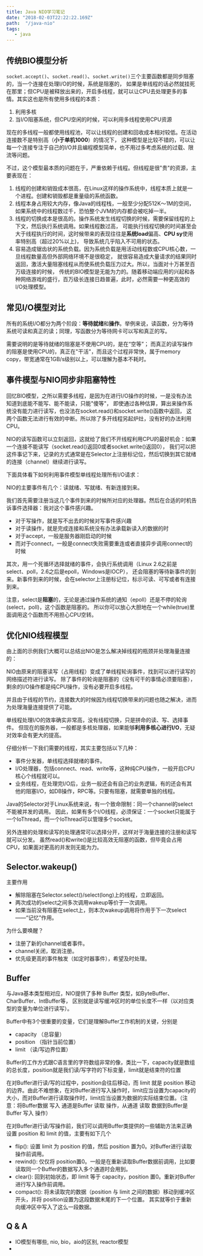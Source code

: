 ```yaml
---
title: Java NIO学习笔记
date: "2018-02-03T22:22:22.169Z"
path:  "/java-nio"
tags:
   - java
---
```



## 传统BIO模型分析
`socket.accept()`、`socket.read()`、`socket.write()`三个主要函数都是同步阻塞的，当一个连接在处理I/O的时候，系统是阻塞的，
如果是单线程的话必然就挂死在那里；但CPU是被释放出来的，开启多线程，就可以让CPU去处理更多的事情。其实这也是所有使用多线程的本质：
1. 利用多核
2. 当I/O阻塞系统，但CPU空闲的时候，可以利用多线程使用CPU资源

现在的多线程一般都使用线程池，可以让线程的创建和回收成本相对较低。在活动连接数不是特别高（**小于单机1000**）的情况下，
这种模型是比较不错的，可以让每一个连接专注于自己的I/O并且编程模型简单，也不用过多考虑系统的过载、限流等问题。

不过，这个模型最本质的问题在于，严重依赖于线程。但线程是很"贵"的资源，主要表现在：

1. 线程的创建和销毁成本很高，在Linux这样的操作系统中，线程本质上就是一个进程。创建和销毁都是重量级的系统函数。
2. 线程本身占用较大内存，像Java的线程栈，一般至少分配512K～1M的空间，如果系统中的线程数过千，恐怕整个JVM的内存都会被吃掉一半。
3. 线程的切换成本是很高的。操作系统发生线程切换的时候，需要保留线程的上下文，然后执行系统调用。如果线程数过高，
   可能执行线程切换的时间甚至会大于线程执行的时间，这时候带来的表现往往是**系统load**偏高、**CPU sy**使用率特别高（超过20%以上)，
   导致系统几乎陷入不可用的状态。
4. 容易造成锯齿状的系统负载。因为系统负载是用活动线程数或CPU核心数，一旦线程数量高但外部网络环境不是很稳定，
   就很容易造成大量请求的结果同时返回，激活大量阻塞线程从而使系统负载压力过大。所以，当面对十万甚至百万级连接的时候，
   传统的BIO模型是无能为力的。随着移动端应用的兴起和各种网络游戏的盛行，百万级长连接日趋普遍，此时，必然需要一种更高效的I/O处理模型。


## 常见I/O模型对比

所有的系统I/O都分为两个阶段：**等待就绪**和**操作**。举例来说，读函数，分为等待系统可读和真正的读；同理，写函数分为等待网卡可以写和真正的写。

需要说明的是等待就绪的阻塞是不使用CPU的，是在“空等”；
而真正的读写操作的阻塞是使用CPU的，真正在"干活"，而且这个过程非常快，属于memory copy，带宽通常在1GB/s级别以上，可以理解为基本不耗时。

## 事件模型与NIO同步非阻塞特性
回忆BIO模型，之所以需要多线程，是因为在进行I/O操作的时候，一是没有办法知道到底能不能写、能不能读，只能"傻等"，
即使通过各种估算，算出来操作系统没有能力进行读写，也没法在socket.read()和socket.write()函数中返回，
这两个函数无法进行有效的中断。所以除了多开线程另起炉灶，没有好的办法利用CPU。

NIO的读写函数可以立刻返回，这就给了我们不开线程利用CPU的最好机会：如果一个连接不能读写（socket.read()返回0或者socket.write()返回0），
我们可以把这件事记下来，记录的方式通常是在Selector上注册标记位，然后切换到其它就绪的连接（channel）继续进行读写。

下面具体看下如何利用事件模型单线程处理所有I/O请求：

NIO的主要事件有几个：读就绪、写就绪、有新连接到来。

我们首先需要注册当这几个事件到来的时候所对应的处理器。然后在合适的时机告诉事件选择器：我对这个事件感兴趣。
* 对于写操作，就是写不出去的时候对写事件感兴趣
* 对于读操作，就是完成连接和系统没有办法承载新读入的数据的时
* 对于accept，一般是服务器刚启动的时候
* 而对于connect，一般是connect失败需要重连或者直接异步调用connect的时候

其次，用一个死循环选择就绪的事件，会执行系统调用（Linux 2.6之前是select、poll，2.6之后是epoll，Windows是IOCP），
还会阻塞的等待新事件的到来。新事件到来的时候，会在selector上注册标记位，标示可读、可写或者有连接到来。

注意，select是**阻塞**的，无论是通过操作系统的通知（epoll）还是不停的轮询(select，poll)，这个函数是阻塞的。
所以你可以放心大胆地在一个while(true)里面调用这个函数而不用担心CPU空转。


## 优化NIO线程模型
由上面的示例我们大概可以总结出NIO是怎么解决掉线程的瓶颈并处理海量连接的：

NIO由原来的阻塞读写（占用线程）变成了单线程轮询事件，找到可以进行读写的网络描述符进行读写。
除了事件的轮询是阻塞的（没有可干的事情必须要阻塞），剩余的I/O操作都是纯CPU操作，没有必要开启多线程。

并且由于线程的节约，连接数大的时候因为线程切换带来的问题也随之解决，进而为处理海量连接提供了可能。

单线程处理I/O的效率确实非常高，没有线程切换，只是拼命的读、写、选择事件。
但现在的服务器，一般都是多核处理器，如果能够**利用多核心进行I/O**，无疑对效率会有更大的提高。

仔细分析一下我们需要的线程，其实主要包括以下几种：

* 事件分发器，单线程选择就绪的事件。
* I/O处理器，包括connect、read、write等，这种纯CPU操作，一般开启CPU核心个线程就可以。
* 业务线程，在处理完I/O后，业务一般还会有自己的业务逻辑，有的还会有其他的阻塞I/O，如DB操作，RPC等。只要有阻塞，就需要单独的线程。

Java的Selector对于Linux系统来说，有一个致命限制：同一个channel的select不能被并发的调用。
因此，如果有多个I/O线程，必须保证：一个socket只能属于一个IoThread，而一个IoThread可以管理多个socket。

另外连接的处理和读写的处理通常可以选择分开，这样对于海量连接的注册和读写就可以分发。
虽然read()和write()是比较高效无阻塞的函数，但毕竟会占用CPU，如果面对更高的并发则无能为力。


## Selector.wakeup()
主要作用

* 解除阻塞在Selector.select()/select(long)上的线程，立即返回。
* 两次成功的select之间多次调用wakeup等价于一次调用。
* 如果当前没有阻塞在select上，则本次wakeup调用将作用于下一次select——“记忆”作用。

为什么要唤醒？

* 注册了新的channel或者事件。
* channel关闭，取消注册。
* 优先级更高的事件触发（如定时器事件），希望及时处理。


## Buffer
与Java基本类型相对应，NIO提供了多种 Buffer 类型，如ByteBuffer、CharBuffer、IntBuffer等，
区别就是读写缓冲区时的单位长度不一样（以对应类型的变量为单位进行读写）。

Buffer中有3个很重要的变量，它们是理解Buffer工作机制的关键，分别是

* capacity （总容量）
* position （指针当前位置）
* limit （读/写边界位置）

Buffer的工作方式跟C语言里的字符数组非常的像，类比一下，capacity就是数组的总长度，position就是我们读/写字符的下标变量，limit就是结束符的位置

在对Buffer进行读/写的过程中，position会往后移动，而 limit 就是 position 移动的边界。由此不难想象，在对Buffer进行写入操作时，limit应当设置为capacity的大小，而对Buffer进行读取操作时，limit应当设置为数据的实际结束位置。（注意：将Buffer数据 写入 通道是Buffer 读取 操作，从通道 读取 数据到Buffer是Buffer 写入 操作）

在对Buffer进行读/写操作前，我们可以调用Buffer类提供的一些辅助方法来正确设置 position 和 limit 的值，主要有如下几个

* flip(): 设置 limit 为 position 的值，然后 position 置为0。对Buffer进行读取操作前调用。
* rewind(): 仅仅将 position置0。一般是在重新读取Buffer数据前调用，比如要读取同一个Buffer的数据写入多个通道时会用到。
* clear(): 回到初始状态，即 limit 等于 capacity，position 置0。重新对Buffer进行写入操作前调用。
* compact(): 将未读取完的数据（position 与 limit 之间的数据）移动到缓冲区开头，并将 position设置为这段数据末尾的下一个位置。
  其实就等价于重新向缓冲区中写入了这么一段数据。


## Q & A
* IO模型有哪些, nio, bio，aio的区别, reactor模型
* 